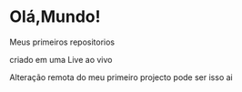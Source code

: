# Olá,Mundo!
 Meus primeiros repositorios

criado em uma Live ao vivo

Alteração remota do meu primeiro projecto pode ser isso ai
